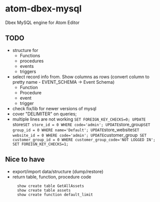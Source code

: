 # atom-dbex-mysql
Dbex MySQL engine for Atom Editor

## TODO
- structure for
  - Functions
  - procedures
  - events
  - triggers
- select record info from. Show columns as rows (convert column to pretty name - EVENT_SCHEMA -> Event Schema)
  - Function
  - Procedure
  - event
  - trigger
- check fix/lib for newer versions of mysql
- cover "DELIMITER" on queries;
- multiple lines are not working
  `SET FOREIGN_KEY_CHECKS=0;
  UPDATE `store` SET store_id = 0 WHERE code='admin';
  UPDATE `store_group` SET group_id = 0 WHERE name='Default';
  UPDATE `store_website` SET website_id = 0 WHERE code='admin';
  UPDATE `customer_group` SET customer_group_id = 0 WHERE customer_group_code='NOT LOGGED IN';
  SET FOREIGN_KEY_CHECKS=1;`

## Nice to have
- export/import data/structure (dump/restore)
- return table, function, procedure code
  ```
    show create table GetAllAssets
    show create table assets
    show create function default_limit
  ```
